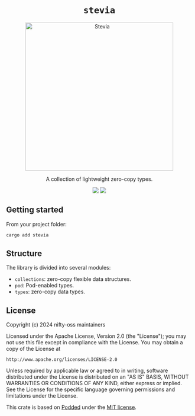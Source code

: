 <h1 align="center">
  <code>stevia</code>
</h1>
<p align="center">
  <img width="400" alt="Stevia" src="https://github.com/nifty-oss/stevia/assets/729235/3406121f-b224-484a-899c-210766ad7e58" />
</p>
<p align="center">
  A collection of lightweight zero-copy types.
</p>

<p align="center">
  <a href="https://github.com/nifty-oss/stevia/actions/workflows/main.yml"><img src="https://img.shields.io/github/actions/workflow/status/nifty-oss/stevia/main.yml?logo=GitHub" /></a>
  <a href="https://crates.io/crates/stevia"><img src="https://img.shields.io/crates/v/stevia?logo=rust" /></a>
</p>

## Getting started

From your project folder:

```bash
cargo add stevia
```

## Structure

The library is divided into several modules:

- `collections`: zero-copy flexible data structures.
- `pod`: Pod-enabled types.
- `types`: zero-copy data types.

## License

Copyright (c) 2024 nifty-oss maintainers

Licensed under the Apache License, Version 2.0 (the "License");
you may not use this file except in compliance with the License.
You may obtain a copy of the License at

    http://www.apache.org/licenses/LICENSE-2.0

Unless required by applicable law or agreed to in writing, software
distributed under the License is distributed on an "AS IS" BASIS,
WITHOUT WARRANTIES OR CONDITIONS OF ANY KIND, either express or implied.
See the License for the specific language governing permissions and
limitations under the License.

This crate is based on [Podded](https://crates.io/crates/podded) under the [MIT license](./LICENSE.third-party).
